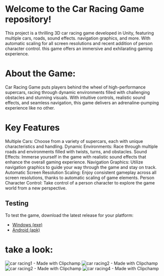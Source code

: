 # Welcome to the Car Racing Game repository! 
  This project is a thrilling 3D car racing game developed in Unity, 
  featuring multiple cars, roads, sound effects.
  navigation graphics, and more. With automatic scaling for all screen resolutions and recent addition of person character control.
  this game offers an immersive and exhilarating gaming experience.

# About the Game:
  Car Racing Game puts players behind the wheel of high-performance supercars, racing through dynamic environments filled with challenging obstacles and stunning visuals. With intuitive controls, realistic sound      effects, and seamless navigation, this game delivers an adrenaline-pumping experience like no other.

# Key Features
  Multiple Cars: Choose from a variety of supercars, each with unique characteristics and handling.
  Dynamic Environments: Race through multiple roads and environments filled with twists, turns, and obstacles.
  Sound Effects: Immerse yourself in the game with realistic sound effects that enhance the overall gaming experience.
  Navigation Graphics: Utilize navigation graphics to guide your way through the game and stay on track.
  Automatic Screen Resolution Scaling: Enjoy consistent gameplay across all screen resolutions, thanks to automatic scaling of game elements.
  Person Character Control: Take control of a person character to explore the game world from a new perspective.
  
## Testing

  To test the game, download the latest release for your platform:
  
  - [Windows (exe)](link_to_windows_exe)
  - [Android (apk)](link_to_android_apk)
# take a look:
  ![car racing1 - Made with Clipchamp](https://github.com/thippeswammy/3D-Car-racing-game/assets/73697198/41084c0b-0ec9-4d83-960e-ed4c2af02637)
  ![car racing2 - Made with Clipchamp](https://github.com/thippeswammy/3D-Car-racing-game/assets/73697198/ee48aa28-b715-479f-859b-706cdcd7742c)
  ![car racing2 - Made with Clipchamp](https://github.com/thippeswammy/3D-Car-racing-game/assets/73697198/72701587-a401-43a6-87cc-cb5d80898837)
  ![car racing4 - Made with Clipchamp](https://github.com/thippeswammy/3D-Car-racing-game/assets/73697198/1dfcdefe-022e-4b27-90e4-ef15157b65b7)

